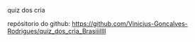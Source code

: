 quiz dos cria

repósitorio do github: https://github.com/Vinicius-Goncalves-Rodrigues/quiz_dos_cria_Brasiiillll